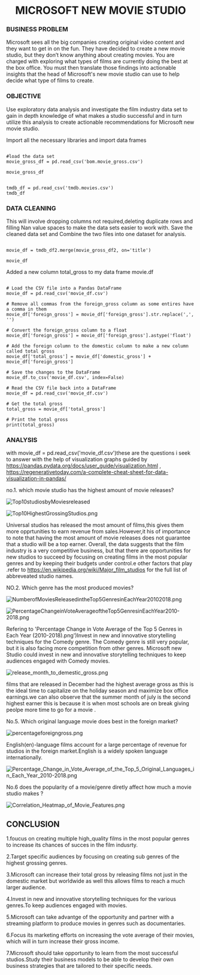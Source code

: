 <link rel="stylesheet" href="readme.css">

<h1 style="text-align: center;">MICROSOFT NEW MOVIE STUDIO</h1>





### BUSINESS PROBLEM


Microsoft sees all the big companies creating original video content and they want to get in on the fun. They have decided to create a new movie studio, but they don’t know anything about creating movies. You are charged with exploring what types of films are currently doing the best at the box office. You must then translate those findings into actionable insights that the head of Microsoft's new movie studio can use to help decide what type of films to create.


### OBJECTIVE


Use exploratory data analysis and investigate the film industry data set to gain in depth knowledge of what makes a studio successful and in turn utilize this analysis to create actionable recommendations for Microsoft new movie studio.


Import all the necessary libraries and import data frames

```

#load the data set
movie_gross_df = pd.read_csv('bom.movie_gross.csv')

movie_gross_df

```

```

tmdb_df = pd.read_csv('tmdb.movies.csv')
tmdb_df

```

### DATA CLEANING


This will involve dropping columns not required,deleting duplicate rows and filling Nan value spaces to make the data sets easier to work with.
Save the cleaned data set and Combine the two files into one dataset for analysis.


```

movie_df = tmdb_df2.merge(movie_gross_df2, on='title')

movie_df

```

Added a new column total_gross to my data frame movie.df


```

# Load the CSV file into a Pandas DataFrame
movie_df = pd.read_csv('movie_df.csv')

# Remove all commas from the foreign_gross column as some entires have a comma in them 
movie_df['foreign_gross'] = movie_df['foreign_gross'].str.replace(',', '')

# Convert the foreign_gross column to a float
movie_df['foreign_gross'] = movie_df['foreign_gross'].astype('float')

# Add the foreign column to the domestic column to make a new column called total gross
movie_df['total_gross'] = movie_df['domestic_gross'] + movie_df['foreign_gross']

# Save the changes to the DataFrame
movie_df.to_csv('movie_df.csv', index=False)

# Read the CSV file back into a DataFrame
movie_df = pd.read_csv('movie_df.csv')

# Get the total gross
total_gross = movie_df['total_gross']

# Print the total gross
print(total_gross)

```

### ANALYSIS


with movie_df = pd.read_csv('movie_df.csv')these are the questions i seek to answer with the help of visualization graphs guided by https://pandas.pydata.org/docs/user_guide/visualization.html , https://regenerativetoday.com/a-complete-cheat-sheet-for-data-visualization-in-pandas/


no.1. which movie studio has the highest amount of movie releases?


![Top10studiosbyMoviesreleased](Top_10_studios_by_Movies_released.png)


![Top10HighestGrossingStudios.png](Top_10_Highest_Grossing_Studios.png)


Universal studios has released the most amount of films,this gives them more opprtunities to earn revenue from sales.However,it his of importance to note that having the most amount of movie releases does not guarantee that a studio will be a top earner. Overall, the data suggests that the film industry is a very competitive business, but that there are opportunities for new studios to succeed by focusing on creating films in the most popular genres and by keeping their budgets under control.e other factors that play .refer to https://en.wikipedia.org/wiki/Major_film_studios for the full list of abbreveated studio names.


NO.2. Which genre has the most produced movies?


![NumberofMoviesReleasedintheTop5GenresinEachYear20102018.png](Number_of_Movies_Released_in_the_Top_5_Genres_in_Each_Year_2010-2018.png)



![PercentageChangeinVoteAverageoftheTop5GenresinEachYear2010-2018.png](Percentage_Change_in_Vote_Average_of_the_Top_5_Genres_in_Each_Year_2010-2018.png)


Refering to 'Percentage Change in Vote Average of the Top 5 Genres in Each Year (2010-2018).png')Invest in new and innovative storytelling techniques for the Comedy genre. The Comedy genre is still very popular, but it is also facing more competition from other genres. Microsoft new Studio could invest in new and innovative storytelling techniques to keep audiences engaged with Comedy movies.


![release_month_to_demestic_gross.png](release_month_to_demestic_gross.png)


films that are released in December had the highest average gross as this is the ideal time to capitalize on the holiday season and maximize box office earnings.we can also observe that the summer month of july is the second highest earner this is because it is when most schools are on break giving peolpe more time to go for a movie .
 
 
 No.5. Which original language movie does best in the foreign market?
 
 
 ![percentageforeigngross.png](percentage_foreign_gross.png)
 
 
English(en)-language films account for a large percentage of revenue for studios in the foreign market.English is a widely spoken language internationally.


![Percentage_Change_in_Vote_Average_of_the_Top_5_Original_Languages_in_Each_Year_2010-2018.png](Percentage_Change_in_Vote_Average_of_the_Top_5_Original_Languages_in_Each_Year_2010-2018.png)


No.6 does the popularity of a movie/genre diretly affect how much a movie studio makes ?


![Correlation_Heatmap_of_Movie_Features.png](Correlation_Heatmap_of_Movie_Features.png)

 
## CONCLUSION 

1.foucus on creating multiple high_quality films in the most popular genres to increase its chances of succes in the film indusrty.


2.Target specific audiences by focusing on creating sub genres of the highest grossing genres.


3.Microsoft can increase their total gross by releasing films not just in the domestic market but worldwide as well this allows films to reach a much larger audience.

4.Invest in new and innovative storytelling techniques for the various genres.To keep audiences engaged with movies.


5.Microsoft can take advantge of the  opportunity and partner with a streaming platform to produce movies in genres such as documentaries.


6.Focus its marketing efforts on increasing the vote average of their movies, which will in turn increase their gross income.


7.Microsoft should take opportunity to learn from the most successful studios.Study their business models to be able to develop their own business strategies that are tailored to their specific needs.














